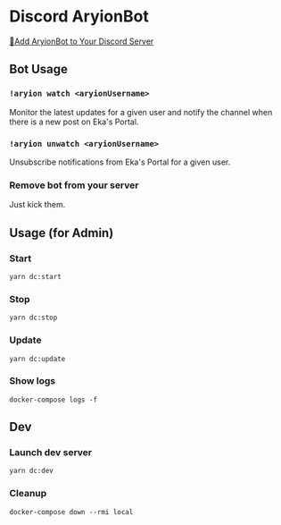 # Discord AryionBot

[🚀Add AryionBot to Your Discord Server](https://discord.com/oauth2/authorize?client_id=711186798599995432&scope=bot&permissions=18432)

## Bot Usage

### `!aryion watch <aryionUsername>`

Monitor the latest updates for a given user and notify the channel when there is a new post on Eka's Portal.

### `!aryion unwatch <aryionUsername>`

Unsubscribe notifications from Eka's Portal for a given user.

### Remove bot from your server

Just kick them.

## Usage (for Admin)

### Start

```shell
yarn dc:start
```

### Stop

```shell
yarn dc:stop
```

### Update

```shell
yarn dc:update
```

### Show logs

```shell
docker-compose logs -f
```

## Dev

### Launch dev server

```shell
yarn dc:dev
```

### Cleanup

```shell
docker-compose down --rmi local
```
